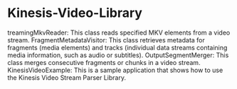 # Kinesis-Video-Library
treamingMkvReader: This class reads specified MKV elements from a video stream.  FragmentMetadataVisitor: This class retrieves metadata for fragments (media elements) and tracks (individual data streams containing media information, such as audio or subtitles).  OutputSegmentMerger: This class merges consecutive fragments or chunks in a video stream.  KinesisVideoExample: This is a sample application that shows how to use the Kinesis Video Stream Parser Library.

